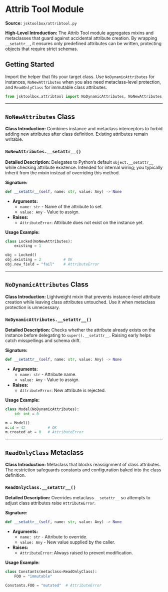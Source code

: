 # Attrib Tool Module

**Source:** `jsktoolbox/attribtool.py`

**High-Level Introduction:**
The Attrib Tool module aggregates mixins and metaclasses that guard against accidental attribute creation. By wrapping `__setattr__`, it ensures only predefined attributes can be written, protecting objects that require strict schemas.

## Getting Started

Import the helper that fits your target class. Use `NoDynamicAttributes` for instances, `NoNewAttributes` when you also need metaclass-level protection, and `ReadOnlyClass` for immutable class attributes.

```python
from jsktoolbox.attribtool import NoDynamicAttributes, NoNewAttributes, ReadOnlyClass
```

---

## `NoNewAttributes` Class

**Class Introduction:**
Combines instance and metaclass interceptors to forbid adding new attributes after class definition. Existing attributes remain writable.

### `NoNewAttributes.__setattr__()`

**Detailed Description:**
Delegates to Python’s default `object.__setattr__` while checking attribute existence. Intended for internal wiring; you typically inherit from the mixin instead of overriding this method.

**Signature:**
```python
def __setattr__(self, name: str, value: Any) -> None
```

- **Arguments:**
  - `name: str` - Name of the attribute to set.
  - `value: Any` - Value to assign.
- **Raises:**
  - `AttributeError`: Attribute does not exist on the instance yet.

**Usage Example:**
```python
class Locked(NoNewAttributes):
    existing = 1

obj = Locked()
obj.existing = 2          # OK
obj.new_field = "fail"    # AttributeError
```

---

## `NoDynamicAttributes` Class

**Class Introduction:**
Lightweight mixin that prevents instance-level attribute creation while leaving class attributes untouched. Use it when metaclass protection is unnecessary.

### `NoDynamicAttributes.__setattr__()`

**Detailed Description:**
Checks whether the attribute already exists on the instance before delegating to `super().__setattr__`. Raising early helps catch misspellings and schema drift.

**Signature:**
```python
def __setattr__(self, name: str, value: Any) -> None
```

- **Arguments:**
  - `name: str` - Attribute name.
  - `value: Any` - Value to assign.
- **Raises:**
  - `AttributeError`: New attribute is rejected.

**Usage Example:**
```python
class Model(NoDynamicAttributes):
    id: int = 0

m = Model()
m.id = 42          # OK
m.created_at = 0   # AttributeError
```

---

## `ReadOnlyClass` Metaclass

**Class Introduction:**
Metaclass that blocks reassignment of class attributes. The restriction safeguards constants and configuration baked into the class definition.

### `ReadOnlyClass.__setattr__()`

**Detailed Description:**
Overrides metaclass `__setattr__` so attempts to adjust class attributes raise `AttributeError`.

**Signature:**
```python
def __setattr__(self, name: str, value: Any) -> None
```

- **Arguments:**
  - `name: str` - Attribute to override.
  - `value: Any` - New value supplied by the caller.
- **Raises:**
  - `AttributeError`: Always raised to prevent modification.

**Usage Example:**
```python
class Constants(metaclass=ReadOnlyClass):
    FOO = "immutable"

Constants.FOO = "mutated"  # AttributeError
```
